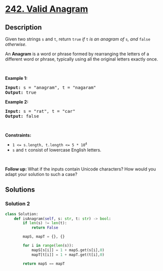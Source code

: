 # [242. Valid Anagram](https://leetcode.com/problems/valid-anagram)

<!-- tags:Hash Table,String,Sorting -->

## Description

<p>Given two strings <code>s</code> and <code>t</code>, return <code>true</code> <em>if</em> <code>t</code> <em>is an anagram of</em> <code>s</code><em>, and</em> <code>false</code> <em>otherwise</em>.</p>

<p>An <strong>Anagram</strong> is a word or phrase formed by rearranging the letters of a different word or phrase, typically using all the original letters exactly once.</p>

<p>&nbsp;</p>
<p><strong class="example">Example 1:</strong></p>
<pre><strong>Input:</strong> s = "anagram", t = "nagaram"
<strong>Output:</strong> true
</pre><p><strong class="example">Example 2:</strong></p>
<pre><strong>Input:</strong> s = "rat", t = "car"
<strong>Output:</strong> false
</pre>
<p>&nbsp;</p>
<p><strong>Constraints:</strong></p>

<ul>
	<li><code>1 &lt;= s.length, t.length &lt;= 5 * 10<sup>4</sup></code></li>
	<li><code>s</code> and <code>t</code> consist of lowercase English letters.</li>
</ul>

<p>&nbsp;</p>
<p><strong>Follow up:</strong> What if the inputs contain Unicode characters? How would you adapt your solution to such a case?</p>

## Solutions

<!-- tabs:start -->

### Solution 2

<!-- tabs:start -->

```python
class Solution:
    def isAnagram(self, s: str, t: str) -> bool:
        if len(s) != len(t):
            return False

        mapS, mapT = {}, {}

        for i in range(len(s)):
            mapS[s[i]] = 1 + mapS.get(s[i],0)
            mapT[t[i]] = 1 + mapT.get(t[i],0)

        return mapS == mapT
```

<!-- tabs:end -->

<!-- end -->
